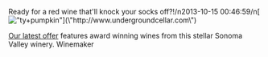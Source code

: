 Ready for a red wine that\'ll knock your socks off?!/n2013-10-15 00:46:59/n[![\"ty+pumpkin\"](\"http://blog.undergroundcellar.com/wp-content/uploads/2013/10/ty+pumpkin.jpg\")](\"http://www.undergroundcellar.com\")

 [Our latest offer](\"http://www.undergroundcellar.com\") features award winning wines from this stellar Sonoma Valley winery. Winemaker